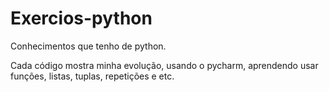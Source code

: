 # Exercios-python
Conhecimentos que tenho de python.

Cada código mostra minha evolução, usando o pycharm, aprendendo usar funções, listas, tuplas, repetições e etc.

